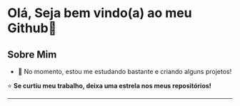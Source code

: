 # Olá, Seja bem vindo(a) ao meu Github👋

## Sobre Mim

- 🔭 No momento, estou me estudando bastante e criando alguns projetos!

⭐️ **Se curtiu meu trabalho, deixa uma estrela nos meus repositórios!**

---
